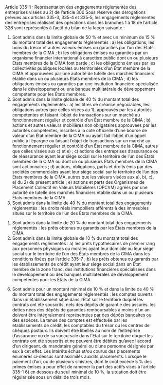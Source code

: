 Article 335-1 : Représentation des engagements réglementés des entreprises visées au 2) de l’article 300
Sous réserve des dérogations prévues aux articles 335-3, 335-4 et 335-5, les engagements réglementés des entreprises réalisant des opérations dans les branches 1 à 18 de l’article 328 sont représentés à l’actif du bilan de la façon suivante :
1) Sont admis dans la limite globale de 50 % et avec un minimum de 15 % du montant total des engagements réglementés :
a) les obligations, les bons du trésor et autres valeurs émises ou garanties par l’un des États membres de la CIMA ;
b) les obligations émises ou garanties par un organisme financier international à caractère public dont un ou plusieurs Etats membres de la CIMA font partie ;
c) les obligations émises par les collectivités publiques locales ou territoriales d’un État membre de la CIMA et approuvées par une autorité de tutelle des marchés financiers établie dans un ou plusieurs Etats membres de la CIMA ;
d) les obligations émises ou garanties par une institution financière spécialisée dans le développement ou une banque multilatérale de développement compétente pour les États membres.
2) Sont admis dans la limite globale de 40 % du montant total des engagements réglementés :
a) les titres de créance négociables, les obligations autres que celles visées au 1), approuvés par les autorités compétentes et faisant l’objet de transactions sur un marché au fonctionnement régulier et contrôlé d’un État membre de la CIMA ;
b) actions et autres valeurs mobilières non obligataires approuvées par les autorités compétentes, inscrites à la cote officielle d’une bourse de valeur d’un État membre de la CIMA ou ayant fait l’objet d’un appel public à l’épargne ou faisant l’objet de transactions sur un marché au fonctionnement régulier et contrôlé d’un État membre de la CIMA, autres que celles visées aux c) et e) ;
c) actions des entreprises d’assurance ou de réassurance ayant leur siège social sur le territoire de l’un des États membres de la CIMA ou dont un ou plusieurs Etats membres de la CIMA sont actionnaires ;
d) actions, obligations, parts et droits émis par des sociétés commerciales ayant leur siège social sur le territoire de l’un des États membres de la CIMA, autres que les valeurs visées aux a), b), c), e) du 2) du présent article ;
e) actions et parts des Organismes de Placement Collectif en Valeurs Mobilières (OPCVM) agréés par une autorité de tutelle des marchés financiers établie dans un ou plusieurs États membres de la CIMA.
3) Sont admis dans la limite de 40 % du montant total des engagements réglementés :
les droits réels immobiliers afférents à des immeubles situés sur le territoire de l’un des États membres de la CIMA.
1.  Sont admis dans la limite de 20 % du montant total des engagements réglementés :
les prêts obtenus ou garantis par les États membres de la CIMA.
1.  Sont admis dans la limite globale de 10 % du montant total des engagements réglementés :
a) les prêts hypothécaires de premier rang aux personnes physiques ou morales ayant leur domicile ou leur siège social sur le territoire de l’un des États membres de la CIMA dans les conditions fixées par l’article 335-7 ;
b) les prêts obtenus ou garantis par les établissements de crédit ayant leur siège social dans un État membre de la zone franc, des institutions financières spécialisées dans le développement ou des banques multilatérales de développement compétentes pour les États de la CIMA.
6) Sont admis pour un montant minimal de 10 % et dans la limite de 40 % du montant total des engagements réglementés :
les comptes ouverts dans un établissement situé dans l’État sur le territoire duquel les contrats ont été souscrits, nets des dépôts de garantie des assurés.
les dettes nées des dépôts de garanties remboursables à moins d’un an doivent être intégralement représentées par des dépôts bancaires ou des espèces.
La tenue des comptes est effectuée par les établissements de crédit, les comptables du trésor ou les centres de chèques postaux. Ils doivent être libellés au nom de l’entreprise d’assurance ou de sa succursale dans l’Etat sur le territoire duquel les contrats ont été souscrits et ne peuvent être débités qu’avec l’accord d’un dirigeant, du mandataire général ou d’une personne désignée par eux à cet effet.
Les intérêts échus et/ou courus des placements énumérés ci-dessus sont assimilés auxdits placements.
Lorsque le paiement d’un, ou de plusieurs sinistres, dont le coût excède 5 % des primes émises a pour effet de ramener la part des actifs visés à l’article 335-1 6) en dessous du seuil minimal de 10 %, la situation doit être régularisée sous un délai de trois mois.